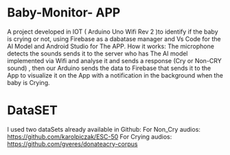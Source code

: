 # Baby-Monitor- APP 
A project developed in IOT ( Arduino Uno Wifi Rev 2 )to identify if the baby is crying or not, using Firebase as a dabatase manager and Vs Code for the AI Model and Android Studio for The APP.
How it works: The microphone detects the sounds sends it to the server who has The AI model implemented via Wifi and analyse it and sends a response (Cry or Non-CRY sound) , then our Arduino sends the data to Firebase that sends it to the App to visualize it on the App with a notification in the background when the baby is Crying.

# DataSET 
I used two dataSets already available in Github: 
For Non_Cry audios: https://github.com/karolpiczak/ESC-50
For Crying audios: https://github.com/gveres/donateacry-corpus
